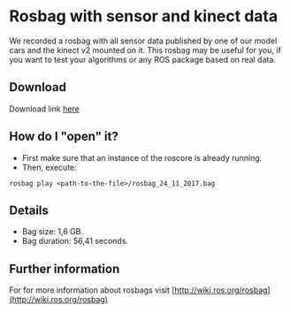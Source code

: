 # Rosbag with sensor and kinect data

We recorded a rosbag with all sensor data published by one of our model cars and the kinect v2 mounted on it. This rosbag may be useful for you, if you want to test your algorithms or any ROS package based on real data.

## Download
Download link [here](https://drive.google.com/open?id=1FdwGXWj-wcCXNt2M320J5anhpHLZKmGo)

## How do I "open" it?
* First make sure that an instance of the roscore is already running.
* Then, execute:

`rosbag play <path-to-the-file>/rosbag_24_11_2017.bag`

## Details
* Bag size: 1,6 GB.
* Bag duration: 56,41 seconds.

## Further information
For for more information about rosbags visit [http://wiki.ros.org/rosbag](http://wiki.ros.org/rosbag)
